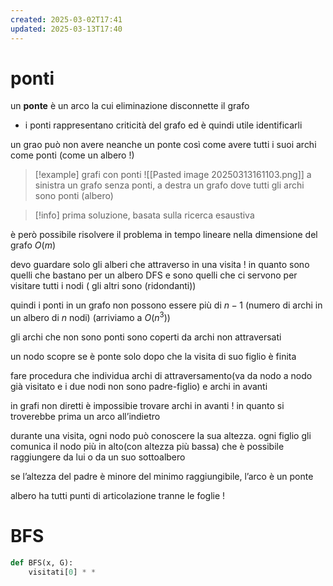 ```yaml
---
created: 2025-03-02T17:41
updated: 2025-03-13T17:40
---
```

# ponti
un **ponte** è un arco la cui eliminazione disconnette il grafo
- i ponti rappresentano criticità del grafo ed è quindi utile identificarli

un grao può non avere neanche un ponte così come avere tutti i suoi archi come ponti (come un albero !)
>[!example] grafi con ponti
![[Pasted image 20250313161103.png]]
>a sinistra un grafo senza ponti, a destra un grafo dove tutti gli archi sono ponti (albero)

>[!info] prima soluzione, basata sulla ricerca esaustiva

è però possibile risolvere il problema in tempo lineare nella dimensione del grafo $O(m)$

devo guardare solo gli alberi che attraverso in una visita ! in quanto sono quelli che bastano per un albero DFS e sono quelli che ci servono per visitare tutti i nodi ( gli altri sono (ridondanti))

quindi i ponti in un grafo non possono essere più di $n-1$ (numero di archi in un albero di $n$ nodi) (arriviamo a $O(n^3)$)


gli archi che non sono ponti sono coperti da archi non attraversati

un nodo scopre se è ponte solo dopo che la visita di suo figlio è finita


fare procedura che individua archi di attraversamento(va da nodo a nodo già visitato e i due nodi non sono padre-figlio) e archi in avanti 

in grafi non diretti è impossibie trovare archi in avanti ! in quanto si troverebbe prima un arco all’indietro


durante una visita, ogni nodo può conoscere la sua altezza. ogni figlio gli comunica il nodo più in alto(con altezza più bassa) che è possibile raggiungere da lui o da un suo sottoalbero

se l’altezza del padre è minore del minimo raggiungibile, l’arco è un ponte


albero ha tutti punti di articolazione tranne le foglie ! 
# BFS
```python
def BFS(x, G):
	visitati[0] * *
```
